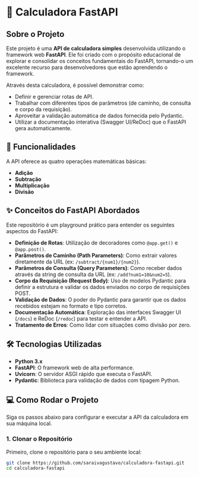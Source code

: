 # 🧮 Calculadora FastAPI

## Sobre o Projeto

Este projeto é uma **API de calculadora simples** desenvolvida utilizando o framework web **FastAPI**. Ele foi criado com o propósito educacional de explorar e consolidar os conceitos fundamentais do FastAPI, tornando-o um excelente recurso para desenvolvedores que estão aprendendo o framework.

Através desta calculadora, é possível demonstrar como:
*   Definir e gerenciar rotas de API.
*   Trabalhar com diferentes tipos de parâmetros (de caminho, de consulta e corpo da requisição).
*   Aproveitar a validação automática de dados fornecida pelo Pydantic.
*   Utilizar a documentação interativa (Swagger UI/ReDoc) que o FastAPI gera automaticamente.

## 🚀 Funcionalidades

A API oferece as quatro operações matemáticas básicas:

*   **Adição**
*   **Subtração**
*   **Multiplicação**
*   **Divisão**

## ✨ Conceitos do FastAPI Abordados

Este repositório é um playground prático para entender os seguintes aspectos do FastAPI:

*   **Definição de Rotas**: Utilização de decoradores como `@app.get()` e `@app.post()`.
*   **Parâmetros de Caminho (Path Parameters)**: Como extrair valores diretamente da URL (ex: `/subtract/{num1}/{num2}`).
*   **Parâmetros de Consulta (Query Parameters)**: Como receber dados através da string de consulta da URL (ex: `/add?num1=10&num2=5`).
*   **Corpo da Requisição (Request Body)**: Uso de modelos Pydantic para definir a estrutura e validar os dados enviados no corpo de requisições POST.
*   **Validação de Dados**: O poder do Pydantic para garantir que os dados recebidos estejam no formato e tipo corretos.
*   **Documentação Automática**: Exploração das interfaces Swagger UI (`/docs`) e ReDoc (`/redoc`) para testar e entender a API.
*   **Tratamento de Erros**: Como lidar com situações como divisão por zero.

## 🛠️ Tecnologias Utilizadas

*   **Python 3.x**
*   **FastAPI**: O framework web de alta performance.
*   **Uvicorn**: O servidor ASGI rápido que executa o FastAPI.
*   **Pydantic**: Biblioteca para validação de dados com tipagem Python.

## 💻 Como Rodar o Projeto

Siga os passos abaixo para configurar e executar a API da calculadora em sua máquina local.

### 1. Clonar o Repositório

Primeiro, clone o repositório para o seu ambiente local:

```bash
git clone https://github.com/saraivagustavo/calculadora-fastapi.git
cd calculadora-fastapi
